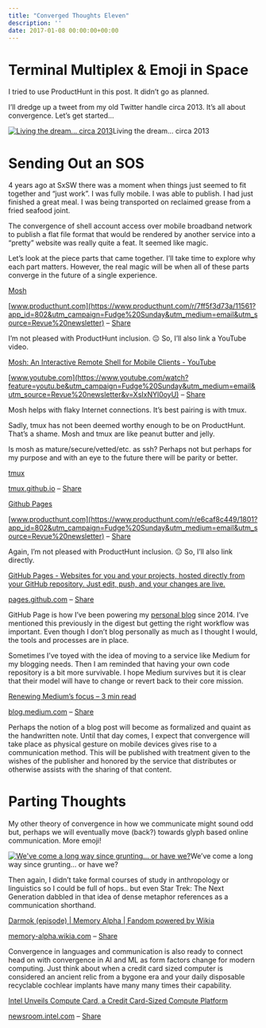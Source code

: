 ```yaml
---
title: "Converged Thoughts Eleven"
description: ''
date: 2017-01-08 00:00:00+00:00
---
```


Terminal Multiplex & Emoji in Space
===================================

I tried to use ProductHunt in this post. It didn’t go as planned.

I’ll dredge up a tweet from my old Twitter handle circa 2013. It’s all about convergence. Let’s get started…



[![Living the dream... circa 2013](https://cuthrell.com/favicon.png "Living the dream... circa 2013")](https://cuthrell.com/favicon.png)Living the dream… circa 2013

Sending Out an SOS
==================

4 years ago at SxSW there was a moment when things just seemed to fit together and “just work”. I was fully mobile. I was able to publish. I had just finished a great meal. I was being transported on reclaimed grease from a fried seafood joint.

The convergence of shell account access over mobile broadband network to publish a flat file format that would be rendered by another service into a “pretty” website was really quite a feat. It seemed like magic.

Let’s look at the piece parts that came together. I’ll take time to explore why each part matters. However, the real magic will be when all of these parts converge in the future of a single experience.

[Mosh](https://www.producthunt.com/r/7ff5f3d73a/11561?app_id=802&utm_campaign=Fudge%20Sunday&utm_medium=email&utm_source=Revue%20newsletter)

[www.producthunt.com](https://www.producthunt.com/r/7ff5f3d73a/11561?app_id=802&utm_campaign=Fudge%20Sunday&utm_medium=email&utm_source=Revue%20newsletter) – [Share](http://rev.vu/xEq5q?utm_campaign=Issue&utm_content=share&utm_medium=email&utm_source=Fudge+Sunday)

I’m not pleased with ProductHunt inclusion. 😐 So, I’ll also link a YouTube video.

[Mosh: An Interactive Remote Shell for Mobile Clients - YouTube](https://www.youtube.com/watch?feature=youtu.be&utm_campaign=Fudge%20Sunday&utm_medium=email&utm_source=Revue%20newsletter&v=XsIxNYl0oyU)

[www.youtube.com](https://www.youtube.com/watch?feature=youtu.be&utm_campaign=Fudge%20Sunday&utm_medium=email&utm_source=Revue%20newsletter&v=XsIxNYl0oyU) – [Share](http://rev.vu/BOJAN?utm_campaign=Issue&utm_content=share&utm_medium=email&utm_source=Fudge+Sunday)

Mosh helps with flaky Internet connections. It’s best pairing is with tmux.

Sadly, tmux has not been deemed worthy enough to be on ProductHunt. That’s a shame. Mosh and tmux are like peanut butter and jelly.

Is mosh as mature/secure/vetted/etc. as ssh? Perhaps not but perhaps for my purpose and with an eye to the future there will be parity or better.

[tmux](https://tmux.github.io/?utm_campaign=Fudge%20Sunday&utm_medium=email&utm_source=Revue%20newsletter)

[tmux.github.io](https://tmux.github.io/?utm_campaign=Fudge%20Sunday&utm_medium=email&utm_source=Revue%20newsletter) – [Share](http://rev.vu/2WX43?utm_campaign=Issue&utm_content=share&utm_medium=email&utm_source=Fudge+Sunday)

[Github Pages](https://www.producthunt.com/r/e6caf8c449/1801?app_id=802&utm_campaign=Fudge%20Sunday&utm_medium=email&utm_source=Revue%20newsletter)

[www.producthunt.com](https://www.producthunt.com/r/e6caf8c449/1801?app_id=802&utm_campaign=Fudge%20Sunday&utm_medium=email&utm_source=Revue%20newsletter) – [Share](http://rev.vu/qEq99?utm_campaign=Issue&utm_content=share&utm_medium=email&utm_source=Fudge+Sunday)

Again, I’m not pleased with ProductHunt inclusion. 😐 So, I’ll also link directly.

[GitHub Pages - Websites for you and your projects, hosted directly from your GitHub repository. Just edit, push, and your changes are live.](https://pages.github.com/?utm_campaign=Fudge%20Sunday&utm_medium=email&utm_source=Revue%20newsletter)

[pages.github.com](https://pages.github.com/?utm_campaign=Fudge%20Sunday&utm_medium=email&utm_source=Revue%20newsletter) – [Share](http://rev.vu/QQdZO?utm_campaign=Issue&utm_content=share&utm_medium=email&utm_source=Fudge+Sunday)

GitHub Page is how I’ve been powering my [personal blog](http://jaycuthrell.com/?utm_campaign=Fudge%20Sunday&utm_medium=email&utm_source=Revue%20newsletter) since 2014. I’ve mentioned this previously in the digest but getting the right workflow was important. Even though I don’t blog personally as much as I thought I would, the tools and processes are in place.

Sometimes I’ve toyed with the idea of moving to a service like Medium for my blogging needs. Then I am reminded that having your own code repository is a bit more survivable. I hope Medium survives but it is clear that their model will have to change or revert back to their core mission.

[Renewing Medium’s focus – 3 min read](https://blog.medium.com/renewing-mediums-focus-98f374a960be?gi=15f6d52e1bac&utm_campaign=Fudge%20Sunday&utm_medium=email&utm_source=Revue%20newsletter)

[blog.medium.com](https://blog.medium.com/renewing-mediums-focus-98f374a960be?gi=15f6d52e1bac&utm_campaign=Fudge%20Sunday&utm_medium=email&utm_source=Revue%20newsletter) – [Share](http://rev.vu/mEdqq?utm_campaign=Issue&utm_content=share&utm_medium=email&utm_source=Fudge+Sunday)

Perhaps the notion of a blog post will become as formalized and quaint as the handwritten note. Until that day comes, I expect that convergence will take place as physical gesture on mobile devices gives rise to a communication method. This will be published with treatment given to the wishes of the publisher and honored by the service that distributes or otherwise assists with the sharing of that content.

Parting Thoughts
================

My other theory of convergence in how we communicate might sound odd but, perhaps we will eventually move (back?) towards glyph based online communication. More emoji!

[![We've come a long way since grunting... or have we?](https://cuthrell.com/favicon.png "We've come a long way since grunting... or have we?")](https://cuthrell.com/favicon.png)We’ve come a long way since grunting… or have we?

Then again, I didn’t take formal courses of study in anthropology or linguistics so I could be full of hops.. but even Star Trek: The Next Generation dabbled in that idea of dense metaphor references as a communication shorthand.

[Darmok (episode) | Memory Alpha | Fandom powered by Wikia](http://memory-alpha.wikia.com/wiki/Darmok_(episode)?utm_campaign=Fudge%20Sunday&utm_medium=email&utm_source=Revue%20newsletter)

[memory-alpha.wikia.com](http://memory-alpha.wikia.com/wiki/Darmok_(episode)?utm_campaign=Fudge%20Sunday&utm_medium=email&utm_source=Revue%20newsletter) – [Share](http://rev.vu/1xawj?utm_campaign=Issue&utm_content=share&utm_medium=email&utm_source=Fudge+Sunday)

Convergence in languages and communication is also ready to connect head on with convergence in AI and ML as form factors change for modern computing. Just think about when a credit card sized computer is considered an ancient relic from a bygone era and your daily disposable recyclable cochlear implants have many many times their capability.

[Intel Unveils Compute Card, a Credit Card-Sized Compute Platform](https://newsroom.intel.com/news/intel-unveils-intel-compute-card-credit-card-sized-compute-platform/?utm_campaign=Fudge%20Sunday&utm_medium=email&utm_source=Revue%20newsletter)

[newsroom.intel.com](https://newsroom.intel.com/news/intel-unveils-intel-compute-card-credit-card-sized-compute-platform/?utm_campaign=Fudge%20Sunday&utm_medium=email&utm_source=Revue%20newsletter) – [Share](http://rev.vu/PQqDq?utm_campaign=Issue&utm_content=share&utm_medium=email&utm_source=Fudge+Sunday)

